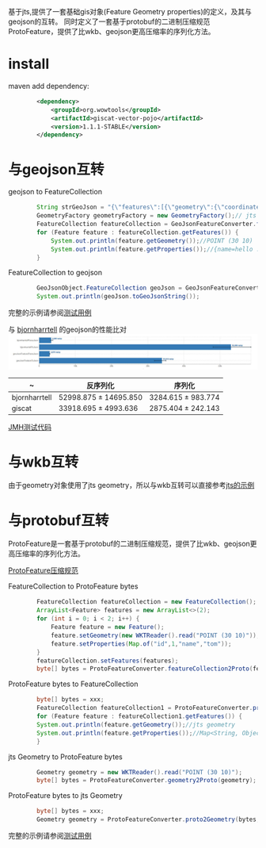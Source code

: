基于jts,提供了一套基础gis对象(Feature Geometry properties)的定义，及其与geojson的互转。
同时定义了一套基于protobuf的二进制压缩规范ProtoFeature，提供了比wkb、geojson更高压缩率的序列化方法。


# install

maven add dependency:
```xml
        <dependency>
            <groupId>org.wowtools</groupId>
            <artifactId>giscat-vector-pojo</artifactId>
            <version>1.1.1-STABLE</version>
        </dependency>
```

# 与geojson互转
geojson to FeatureCollection
```java
        String strGeoJson = "{\"features\":[{\"geometry\":{\"coordinates\":[30,10],\"type\":\"Point\"},\"type\":\"Feature\",\"properties\":{\"id\":1}},{\"geometry\":{\"coordinates\":[[30,10],[10,30],[40,40]],\"type\":\"LineString\"},\"type\":\"Feature\",\"properties\":{\"name\":\"hello\"}}],\"type\":\"FeatureCollection\"}";
        GeometryFactory geometryFactory = new GeometryFactory();// jts GeometryFactory
        FeatureCollection featureCollection = GeoJsonFeatureConverter.fromGeoJsonFeatureCollection(strGeoJson, geometryFactory);
        for (Feature feature : featureCollection.getFeatures()) {
            System.out.println(feature.getGeometry());//POINT (30 10)
            System.out.println(feature.getProperties());//{name=hello ...}
        }
```
FeatureCollection to geojson
```java
        GeoJsonObject.FeatureCollection geoJson = GeoJsonFeatureConverter.toGeoJson(featureCollection);
        System.out.println(geoJson.toGeoJsonString());
```
完整的示例请参阅[测试用例](src/test/java/org/wowtools/giscat/vector/pojo/converter/GeoJsonFeatureConverterTest.java)

与 [bjornharrtell](https://github.com/bjornharrtell/jts2geojson) 的geojson的性能比对
![与bjornharrtell的geojson的性能比对](doc/imgs/geojson_vs.jpg)

| ~ |反序列化 |序列化 |  
|--|--|--|  
|bjornharrtell  |52998.875 ± 14695.850  |3284.615 ±   983.774   |  
|giscat |33918.695 ±  4993.636  |2875.404 ±   242.143   |

[JMH测试代码](src/test/java/org/wowtools/giscat/vector/pojo/converter/GeoJsonFeatureConverterJmhTest.java)


# 与wkb互转
由于geometry对象使用了jts geometry，所以与wkb互转可以直接参考[jts的示例](https://github.com/locationtech/jts/blob/master/modules/core/src/test/java/org/locationtech/jts/io/WKTReadWriteTest.java)

# 与protobuf互转
ProtoFeature是一套基于protobuf的二进制压缩规范，提供了比wkb、geojson更高压缩率的序列化方法。

[ProtoFeature压缩规范](src/main/resources/ProtoFeature.proto)


FeatureCollection to ProtoFeature bytes
```java
        FeatureCollection featureCollection = new FeatureCollection();
        ArrayList<Feature> features = new ArrayList<>(2);
        for (int i = 0; i < 2; i++) {
            Feature feature = new Feature();
            feature.setGeometry(new WKTReader().read("POINT (30 10)"));
            feature.setProperties(Map.of("id",1,"name","tom"));
        }
        featureCollection.setFeatures(features);
        byte[] bytes = ProtoFeatureConverter.featureCollection2Proto(featureCollection);
```
ProtoFeature bytes to FeatureCollection
```java
        byte[] bytes = xxx;
        FeatureCollection featureCollection1 = ProtoFeatureConverter.proto2featureCollection(bytes, SampleData.geometryFactory);
        for (Feature feature : featureCollection1.getFeatures()) {
        System.out.println(feature.getGeometry());//jts geometry
        System.out.println(feature.getProperties());//Map<String, Object>
        }
```
jts Geometry to ProtoFeature bytes
```java
        Geometry geometry = new WKTReader().read("POINT (30 10)");
        byte[] bytes = ProtoFeatureConverter.geometry2Proto(geometry);
```
ProtoFeature bytes to jts Geometry
```java
        byte[] bytes = xxx;
        Geometry geometry = ProtoFeatureConverter.proto2Geometry(bytes, SampleData.geometryFactory);
```
完整的示例请参阅[测试用例](src/test/java/org/wowtools/giscat/vector/pojo/converter/ProtoFeatureConverterTest.java)
